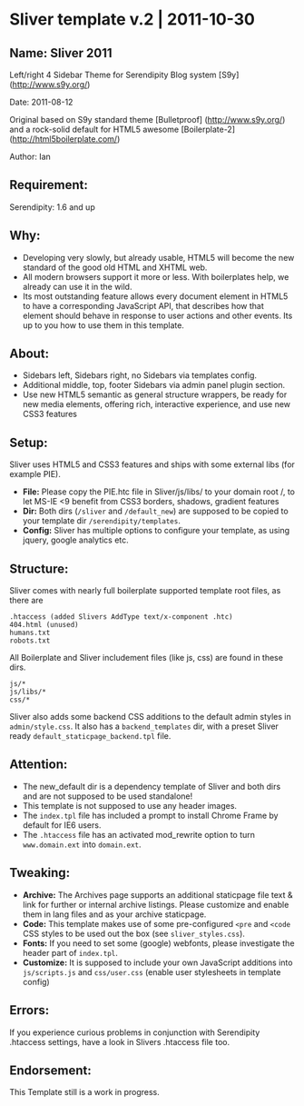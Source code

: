 Sliver template v.2 | 2011-10-30
===

## Name: Sliver 2011

Left/right 4 Sidebar Theme for Serendipity Blog system [S9y] (http://www.s9y.org/)

Date: 2011-08-12

Original based on S9y standard theme [Bulletproof] (http://www.s9y.org/) and a rock-solid default for HTML5 awesome [Boilerplate-2] (http://html5boilerplate.com/)

Author: Ian

## Requirement:

Serendipity: 1.6 and up

## Why:

* Developing very slowly, but already usable, HTML5 will become the new standard of the good old HTML and XHTML web. 
* All modern browsers support it more or less. With boilerplates help, we already can use it in the wild.
* Its most outstanding feature allows every document element in HTML5 to have a corresponding JavaScript API, that describes how that element should behave in response to user actions and other events. Its up to you how to use them in this template.

## About:

* Sidebars left, Sidebars right, no Sidebars via templates config.
* Additional middle, top, footer Sidebars via admin panel plugin section.
* Use new HTML5 semantic as general structure wrappers, be ready for new media elements, offering rich, interactive experience, and use new CSS3 features

## Setup:

Sliver uses HTML5 and CSS3 features and ships with some external libs (for example PIE).

* **File:** Please copy the PIE.htc file in Sliver/js/libs/ to your domain root /, to let MS-IE <9 benefit from CSS3 borders, shadows, gradient features
* **Dir:** Both dirs (`/sliver` and `/default_new`) are supposed to be copied to your template dir `/serendipity/templates`. 
* **Config:** Sliver has multiple options to configure your template, as using jquery, google analytics etc. 

## Structure:

Sliver comes with nearly full boilerplate supported template root files, as there are 

    .htaccess (added Slivers AddType text/x-component .htc)
	404.html (unused)
	humans.txt 
	robots.txt 

All Boilerplate and Sliver includement files (like js, css) are found in these dirs.

    js/*
	js/libs/*
	css/*

Sliver also adds some backend CSS additions to the default admin styles in `admin/style.css`. It also has a `backend_templates` dir, with a preset Sliver ready `default_staticpage_backend.tpl` file.

## Attention:

* The new_default dir is a dependency template of Sliver and both dirs and are not supposed to be used standalone!
* This template is not supposed to use any header images.
* The `index.tpl` file has included a prompt to install Chrome Frame by default for IE6 users.
* The `.htaccess` file has an activated mod_rewrite option to turn `www.domain.ext` into `domain.ext`.

## Tweaking:

* **Archive:** The Archives page supports an additional staticpage file text & link for further or internal archive listings. Please customize and enable them in lang files and as your archive staticpage.
* **Code:** This template makes use of some pre-configured `<pre` and `<code` CSS styles to be used out the box (see `sliver_styles.css`).
* **Fonts:** If you need to set some (google) webfonts, please investigate the header part of `index.tpl`.
* **Customize:** It is supposed to include your own JavaScript additions into `js/scripts.js` and `css/user.css` (enable user stylesheets in template config)

## Errors:

If you experience curious problems in conjunction with Serendipity .htaccess settings, have a look in Slivers .htaccess file too.

## Endorsement: 

This Template still is a work in progress.
